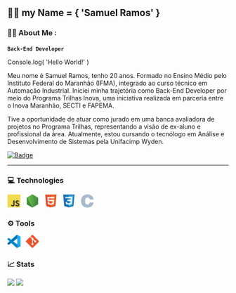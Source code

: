 ## 🧑‍🦰 my Name = { 'Samuel Ramos' }

### 👨‍💻 About Me :

**`Back-End Developer`**

Console.log( 'Hello World!' )

Meu nome é Samuel Ramos, tenho 20 anos. Formado no Ensino Médio pelo Instituto Federal do Maranhão (IFMA), integrado ao curso técnico em Automação Industrial. Iniciei minha trajetória como Back-End Developer por meio do Programa Trilhas Inova, uma iniciativa realizada em parceria entre o Inova Maranhão, SECTI e FAPEMA.

Tive a oportunidade de atuar como jurado em uma banca avaliadora de projetos no Programa Trilhas, representando a visão de ex-aluno e profissional da área. Atualmente, estou cursando o tecnólogo em Análise e Desenvolvimento de Sistemas pela Unifacimp Wyden.

[![Badge](https://img.shields.io/badge/LinkedIn-0A66C2?style=for-the-badge&logo=linkedin&logoColor=white&labelColor=0A66C2)](https://www.linkedin.com/in/samrms/) 

---

### 💻 Technologies

<p>
  <img height="30" src="https://raw.githubusercontent.com/devicons/devicon/refs/heads/master/icons/javascript/javascript-original.svg" /> &nbsp
  <img height="30" src="https://raw.githubusercontent.com/devicons/devicon/refs/heads/master/icons/nodejs/nodejs-original.svg" /> &nbsp
  <img height="30" src="https://raw.githubusercontent.com/devicons/devicon/refs/heads/master/icons/html5/html5-original.svg" /> &nbsp
  <img height="30" src="https://raw.githubusercontent.com/devicons/devicon/refs/heads/master/icons/css3/css3-original.svg" /> &nbsp
  <img height="30" src="https://raw.githubusercontent.com/devicons/devicon/refs/heads/master/icons/c/c-original.svg" /> &nbsp
</p>

### ⚙️ Tools

<p>
  <img height="30" src="https://raw.githubusercontent.com/devicons/devicon/refs/heads/master/icons/vscode/vscode-original.svg" /> &nbsp
<!--   <img height="40" src="https://raw.githubusercontent.com/devicons/devicon/refs/heads/master/icons/postman/postman-original.svg" /> &nbsp -->
  <img height="30" src="https://raw.githubusercontent.com/devicons/devicon/refs/heads/master/icons/git/git-original.svg" /> &nbsp
</p>

### 📈 Stats 

<p>
  <a href="https://github.com/samleurn"></a>
  <img height="180" src="https://github-readme-stats.vercel.app/api?username=samleurn&theme=great-gatsby&show_icons=true&hide_border=true&count_private=true" />
  <img height="180" src="https://github-readme-stats.vercel.app/api/top-langs/?username=samleurn&theme=great-gatsby&show_icons=true&hide_border=true&layout=compact" />
</p>
